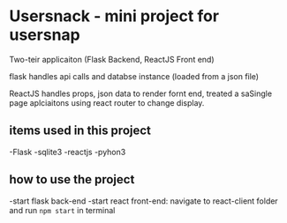 # Usersnack - mini project for usersnap

Two-teir applicaiton (Flask Backend, ReactJS Front end)

flask handles api calls and databse instance (loaded from a json file)

ReactJS handles props, json data to render fornt end, treated a saSingle page aplciaitons using react router to change display.

## items used in this project
-Flask
-sqlite3
-reactjs
-pyhon3


## how to use the project
-start flask back-end
-start react front-end: navigate to react-client folder and run `npm start` in terminal

